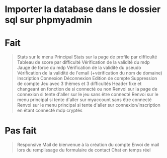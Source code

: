 # Importer la database dans le dossier sql sur phpmyadmin

# Fait

> Stats sur le menu Principal
> Stats sur la page de profile par difficulté
> Tableau de score par difficulté
> Vérification de la validité du mdp
> Jauge de force du mdp
> Vérification de la validité du pseudo
> Vérification de la validité de l'email (+vérification du nom de domaine)
> Inscription
> Connexion
> Déconnexion
> Edition de compte
> Suppression de compte
> Jeu avec 3 thèmes et 3 difficultés
> Header fixe et changeant en fonction de si connecté ou non
> Renvoi sur la page de connexion si tente d'aller sur le jeu sans être connecté
> Renvoi sur le menu principal si tente d'aller sur myaccount sans être connecté
> Renvoi sur le menu principal si tente d'aller sur connexion/inscription en étant connecté
> mdp cryptés

# Pas fait

> Responsive
> Mail de bienvenue à la création du compte
> Envoi de mail lors du remplissage du formulaire de contact
> Chat en temps réel
